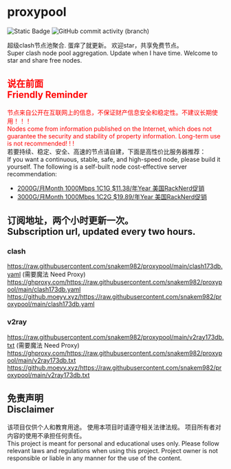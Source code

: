 # proxypool

![Static Badge](https://img.shields.io/badge/ss|ssr|vmess|vless|trojan-free-orange)
![GitHub commit activity (branch)](https://img.shields.io/github/commit-activity/w/snakem982/proxypool?color=DC52FC)


超级clash节点池聚合.
蛋痒了就更新。
欢迎star，共享免费节点。
<br/>
Super clash node pool aggregation.
Update when I have time.
Welcome to star and share free nodes.

## <font color="red">说在前面<br/>Friendly Reminder</font>
<font color="red">节点来自公开在互联网上的信息，不保证财产信息安全和稳定性。不建议长期使用！！！<br/>
Nodes come from information published on the Internet,
which does not guarantee the security and stability of property information.
Long-term use is not recommended! ! !</font><br/>
若要持续、稳定、安全、高速的节点请自建，下面是高性价比服务器推荐：<br/>
If you want a continuous, stable, safe, and high-speed node, please build it yourself.
The following is a self-built node cost-effective server recommendation:
- [2000G/月Month 1000Mbps 1C1G $11.38/年Year 美国RackNerd促销](https://my.racknerd.com/aff.php?aff=8613 "美国RackNerd")
- [3000G/月Month 1000Mbps 1C2G $19.89/年Year 美国RackNerd促销](https://my.racknerd.com/aff.php?aff=8613 "美国RackNerd")

## 订阅地址，两个小时更新一次。<br/>Subscription url, updated every two hours.
### clash
https://raw.githubusercontent.com/snakem982/proxypool/main/clash173db.yaml  (需要魔法 Need Proxy)
https://ghproxy.com/https://raw.githubusercontent.com/snakem982/proxypool/main/clash173db.yaml
https://github.moeyy.xyz/https://raw.githubusercontent.com/snakem982/proxypool/main/clash173db.yaml
### v2ray
https://raw.githubusercontent.com/snakem982/proxypool/main/v2ray173db.txt  (需要魔法 Need Proxy)
https://ghproxy.com/https://raw.githubusercontent.com/snakem982/proxypool/main/v2ray173db.txt
https://github.moeyy.xyz/https://raw.githubusercontent.com/snakem982/proxypool/main/v2ray173db.txt


## 免责声明 <br/>Disclaimer
该项目仅供个人和教育用途。
使用本项目时请遵守相关法律法规。
项目所有者对内容的使用不承担任何责任。
<br/>
This project is meant for personal and educational uses only.
Please follow relevant laws and regulations when using this project.
Project owner is not responsible or liable in any manner for the use of the content.
